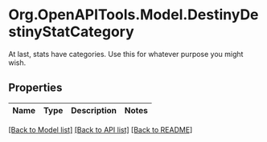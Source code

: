 # Org.OpenAPITools.Model.DestinyDestinyStatCategory
At last, stats have categories. Use this for whatever purpose you might wish.

## Properties

Name | Type | Description | Notes
------------ | ------------- | ------------- | -------------

[[Back to Model list]](../README.md#documentation-for-models) [[Back to API list]](../README.md#documentation-for-api-endpoints) [[Back to README]](../README.md)

